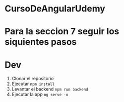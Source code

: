 # CursoDeAngularUdemy



# Para la seccion 7 seguir los siquientes pasos
# Dev 
1. Clonar el repositorio
2. Ejecutar ```npm install```
3. Levantar el backend ```npm run backend```
4. Ejecutar la app ```ng serve -o```

